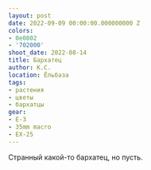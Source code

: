 ```yaml
---
layout: post
date: 2022-09-09 00:00:00.000000000 Z
colors:
- 0e0802
- '702000'
shoot_date: 2022-08-14
title: Бархатец
author: К.С.
location: Ёльбаза
tags:
- растения
- цветы
- бархатцы
gear:
- E-3
- 35mm macro
- EX-25
---
```

Странный какой-то бархатец, но пусть.

